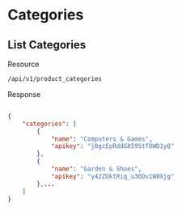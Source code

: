 # Categories

## List Categories

Resource
```bash
/api/v1/product_categories
```

Response
```json

{
    "categories": [
        {
            "name": "Computers & Games",
            "apikey": "j0gcEpRddG859StfDWD1yQ"
        },
        {
            "name": "Garden & Shoes",
            "apikey": "y42ZUktRiq_u36Dv1W8Xjg"
        },...
    ]
}

```
